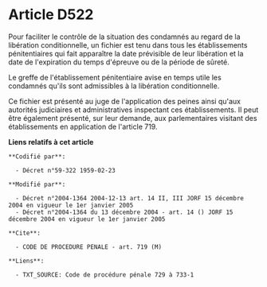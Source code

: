 # Article D522

Pour faciliter le contrôle de la situation des condamnés au regard de la libération conditionnelle, un fichier est tenu dans
tous les établissements pénitentiaires qui fait apparaître la date prévisible de leur libération et la date de l'expiration
du temps d'épreuve ou de la période de sûreté.

Le greffe de l'établissement pénitentiaire avise en temps utile les condamnés qu'ils sont admissibles à la libération
conditionnelle.

Ce fichier est présenté au juge de l'application des peines ainsi qu'aux autorités judiciaires et administratives inspectant
ces établissements. Il peut être également présenté, sur leur demande, aux parlementaires visitant des établissements en
application de l'article 719.

**Liens relatifs à cet article**

	**Codifié par**:

	  - Décret n°59-322 1959-02-23

	**Modifié par**:

	  - Décret n°2004-1364 2004-12-13 art. 14 II, III JORF 15 décembre 2004 en vigueur le 1er janvier 2005
	  - Décret n°2004-1364 du 13 décembre 2004 - art. 14 () JORF 15 décembre 2004 en vigueur le 1er janvier 2005

	**Cite**:

	  - CODE DE PROCEDURE PENALE - art. 719 (M)

	**Liens**:

	  - TXT_SOURCE: Code de procédure pénale 729 à 733-1
